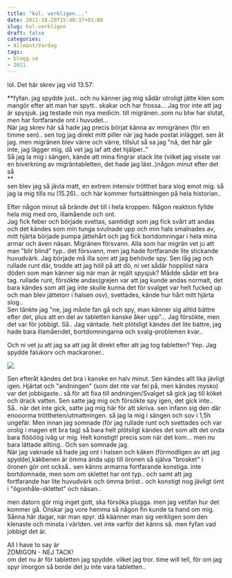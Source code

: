 ```yaml
---
title: "kul. verkligen..."
date: 2011-10-20T15:40:37+01:00
slug: kul-verkligen
draft: false
categories:
- Allmänt/Vardag
tags:
- blogg.se
- 2011
---
```

lol. Det här skrev jag vid 13.57:  
  
**fyfan. jag spydde just.. och nu känner jag mig sådär otroligt jätte klen som mangör efter att man har spytt.. skakar och har frossa... Jag tror inte att jag är spysjuk. jag testade min nya medicin. till migränen..som nu btw har slutat, men har fortfarande ont i huvudet...  
När jag skrev här så hade jag precis börjat känna av mmigränen (för en timme sen).. sen tog jag direkt mitt piller när jag hade postat inlägget. sen åt jag. men migränen blev värre och värre, tillslut så sa jag "nä, det här går inte, jag lägger mig, då vet jag iaf att det hjälper.."  
Så jag la mig i sängen, kände att mina fingrar stack lite (vilket jag visste var en biverkning av migräntabletten, det hade jag läst..)någon minut efter det så  
**  
sen blev jag så jävla matt, en extrem intensiv trötthet bara slog emot mig. så jag la mig tills nu (15.26).. och här kommer fortsättningen på hela historian..  
  
Efter någon minut så brände det till i hela kroppen. Någon reaktion fyllde hela mig med oro, illamående och ont.  
Jag fick feber och började svettas, samtidigt som jag fick svårt att andas och det kändes som min tunga svulnade upp och min hals smalnades av, mitt hjärta började pumpa jättehårt och jag fick bortdomningar i hela mina armar och även näsan. Migränen försvann. Alla som har migrän vet ju att man "blir blind" typ.. det försvann, men jag hade fortfarande lite stickande huvudvärk. Jag började må illa som att jag behövde spy. Sen låg jag och rullade runt där, trodde att jag höll på att dö, ni vet sådär hopplöst nära döden som man känner sig när man är rejält spysjuk? Mådde sådär ett bra tag. rullade runt, försökte andas(grejen var att jag kunde andas normalt, det bara kändes som att jag inte skulle kunna det för svalget var helt fucked up och man blev jättetorr i halsen osv), svettades, kände hur hårt mitt hjärta slog..  
Sen tänkte jag "ne, jag måste fan gå och spy, man känner sig alltid bättre efter det, plus att en del av tabletten kanske åker upp"... Jag försökte, men det var för jobbigt. Så.. Jag väntade. helt plötsligt kändes det lite bättre, jag hade bara illamåendet, bortdomningarna och svalg-problemen kvar..  
  
Och ni vet ju att jag sa att jag åt direkt efter att jag tog tabletten? Yep. Jag spydde falukorv och mackaroner..  
  
![](/assets/images/blogg.se/falukorv-300x225_171331455.jpg)  
  
Sen efteråt kändes det bra i kanske en halv minut. Sen kändes allt lika jävligt igen. Hjärtat och "andningen" (som det nte var fel på, men kändes mysko) var det jobbigaste.. så.för att fixa till andningen/Svalget så gick jag till köket och drack vatten. Sen satte jag mig och försökte spy igen, det gick inte..   
Så.. när det inte gick, satte jag mig här för att skriva. sen infann sig den där enooorma tröttheten/utmattningen. så jag la mig i sängen och sov i 1,5h ungefär. Men innan jag somnade (för jag rullade runt och svettades och var orolig i magen ett bra tag) så bara helt plötsligt kändes det som allt det onda bara flöööög iväg ur mig. Helt konstigt! precis som när det kom... men nu bara lättade allting.. Och sen somnade jag.  
När jag vaknade så hade jag ont i halsen och käken (förmodligen av att jag spydde),käkbenen är ömma ända upp till öronen så själva "brosket" i öronen gör ont också.. sen känns armarna fortfarande konstiga. inte bortdomnade, men som om sklettet har ont typ.. och samt att jag fortfarande har lite huvudvärk och ömma bröst.. och konstigt nog jävligt ömt i "ögonhåle-sklettet" och näsan..  
  
men datorn gör mig inget gott, ska försöka plugga. men jag vetifan hur det kommer gå. Önskar jag vore hemma så någon fin kunde ta hand om mig.  
Sånna här dagar, när man spyr. då käänner man sig verkligen som den klenaste och minsta i världen. vet inte varför det känns så. men fyfan vad jobbigt det är.  
  
  
  
  
All I have to say är  
ZOMIGON - NEJ TACK!  
om det nu är för tabletten jag spydde. vilket jag tror. time will tell, för om jag spyr imorgon så borde det ju inte vara tabletten..